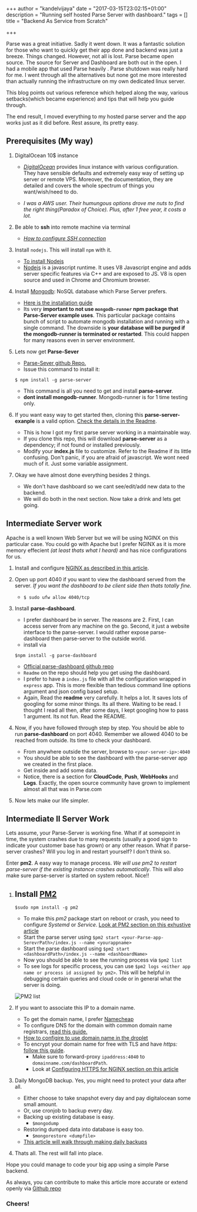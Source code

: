 +++
author = "kandelvijaya"
date = "2017-03-15T23:02:15+01:00"
description = "Running self hosted Parse Server with dashboard."
tags = []
title = "Backend As Service from Scratch"

+++

Parse was a great initiative. Sadly it went down. It was a fantastic solution for those who want to quickly
get their app done and backend was just a breeze. Things changed. However, not all is lost. Parse became open
source. The source for Server and Dashboard are both out in the open. I had a mobile app that used Parse heavily
. Parse shutdown was really hard for me. I went through all the alternatives but none got me more interested than
actually running the infrastructure on my own dedicated linux server.

This blog points out various reference which helped along the way, various setbacks(which became experience) and
tips that will help you guide through.

The end result, I moved everything to my hosted parse server and the app works just as it did before. Rest assure,
its pretty easy.

## Prerequisites (My way)
1. DigitalOcean 10$ instance
    - _[DigitalOcean](https://www.digitalocean.com)_ provides linux instance with various configuration. They have sensible defaults and extremely easy way of setting up server or remote VPS.  Moreover, the documentation, they are detailed and covers the whole spectrum of things you want/wish/need to do.

    - _I was a AWS user. Their humungous options drove me nuts to find the right thing(Paradox of Choice).  Plus, after 1 free year, it costs a lot._
2. Be able to __ssh__ into remote machine via terminal
    - _[How to configure SSH connection](https://www.digitalocean.com/community/tutorials/how-to-configure-ssh-key-based-authentication-on-a-freebsd-server)_
3. Install `nodejs`. This will install `npm` with it.
    - [To install Nodejs](https://www.digitalocean.com/community/tutorials/how-to-install-node-js-on-ubuntu-16-04)
    - [Nodejs](https://nodejs.org/en/) is a javascript runtime. It uses V8 Javascript engine and adds server specific features via
    C++ and are exposed to JS. V8 is open source and used in Chrome and Chromium browser.  
4. Install [Mongodb](https://www.mongodb.com): NoSQL database which Parse Server prefers.
    - [Here is the installation guide](https://www.digitalocean.com/community/tutorials/how-to-install-mongodb-on-ubuntu-16-04)
    - Its very __important to not use `mongodb-runner` npm package that Parse-Server example uses__. This particular package
    contains bunch of script to automate mongodb installation and running with a single command. The downside is __your database will be purged if the mongodb-runner is terminated or restarted__. This could happen for many reasons even in server environment.
5. Lets now get __Parse-Sever__
    - [Parse-Sever github Repo.](https://github.com/ParsePlatform/parse-server)
    - Issue this command to install it:

    ```
    $ npm install -g parse-server
    ```

    - This command is all you need to get and install __parse-server__.
    - __dont install mongodb-runner__. Mongodb-runner is for 1 time testing only.
6. If you want easy way to get started then, cloning this __parse-server-exanple__ is a valid option. [Check the details in the Readme](https://github.com/ParsePlatform/parse-server-example).
    - This is how I got my first parse server working in a maintainable way.
    - If you clone this repo, this will download __parse-server__ as a dependency; if not found or installed previously.
    - Modify your __index.js__ file to customize. Refer to the Readme if its little confusing. Don't panic, if you are afraid of javascript. We wont need much of it. Just some variable assignment.
7. Okay we have almost done everything besides 2 things.
    - We don't have dashboard so we cant see/edit/add new data to the backend.
    - We will do both in the next section. Now take a drink and lets get going.

## Intermediate Server work
Apache is a well known Web Server but we will be using NGINX on this particular case. You could go with Apache but I prefer NGINX as it is more memory effecient _(at least thats what I heard)_ and has nice configurations for us.

1. Install and configure [NGINX as described in this article](https://www.digitalocean.com/community/tutorials/how-to-install-nginx-on-ubuntu-16-04).
2. Open up port 4040 if you want to view the dashboard served from the server. _If you want the dashboard to be client side then thats totally fine._
    - `$ sudo ufw allow 4040/tcp`
3. Install __parse-dashboard__.
    - I prefer dashboard be in server. The reasons are 2. First, I can access server from any machine on the go. Second, it just a website interface to the parse-server. I would rather expose parse-dashboard then parse-server to the outside world.
    - install via  

    ```
    $npm install -g parse-dashboard
    ```

    - [Official parse-dashboard github repo](https://github.com/ParsePlatform/parse-dashboard)
    - `Readme` on the repo should help you get using the dashboard.
    - I prefer to have a `index.js` file with all the configuration wrapped in `express` app. This is more flexible than tedious command line options argument and json config based setup.
    - Again, Read the __readme__ very carefully. It helps a lot. It saves lots of googling for some minor things. Its all there. Waiting to be read. I thought I read all then, after some days, I kept googling how to pass 1 argument. Its not fun. Read the README.
4. Now, if you have followed through step by step. You should be able to run __parse-dashboard__ on port 4040. Remember we allowed 4040 to be reached from outside. Its time to check your dashboard.
    - From anywhere outside the server, browse to `<your-server-ip>:4040`
    - You should be able to see the dashboard with the parse-server app we created in the first place.
    - Get inside and add some data.
    - Notice, there is a section for __CloudCode__, __Push__, __WebHooks__ and __Logs__. Exactly, the open source community have grown to implement almost all that was in Parse.com
5. Now lets make our life simpler.

## Intermediate II Server Work
Lets assume, your Parse-Server is working fine. What if at somepoint in time, the system crashes due to many requests (usually a good sign to indicate your customer base has grown) or any other reason. What if parse-server crashes? Will you log in and restart yourself? I don't think so.

Enter __pm2__. A easy way to manage process. _We will use pm2 to restart parse-server if the existing instance crashes automatically_. This will also make sure parse-server is started on system reboot. Nice!!

1. Install [PM2](http://pm2.keymetrics.io)
    -
    ```
    $sudo npm install -g pm2
    ```

    - To make this _pm2_ package start on reboot or crash, you need to configure _Systemd_ or _Service_. [Look at PM2 section on this exhustive article](https://www.digitalocean.com/community/tutorials/how-to-set-up-a-node-js-application-for-production-on-ubuntu-16-04)
    - Start the parse server using `$pm2 start <your-Parse-app-SerevrPath>/index.js --name <yourappname>`
    - Start the parse dashboard using `$pm2 start <dashboardPath>/index.js --name <dashboardName>`
    - Now you should be able to see the running process via `$pm2 list`
    - To see logs for specific process, you can use `$pm2 logs <either app name or process id assigned by pm2>`. This will be helpful in debugging certain queries and cloud code or in general what the server is doing.

    ![PM2 list](/img/pm2list.png)

2. If you want to associate this IP to a domain name.
    - To get the domain name, I prefer [Namecheap](www.namecheap.com)
    - To configure DNS for the domain with common domain name registrars, [read this guide.](https://www.digitalocean.com/community/tutorials/how-to-point-to-digitalocean-nameservers-from-common-domain-registrars)
    - [How to configire to use domain name in the droplet](https://www.digitalocean.com/community/tutorials/how-to-set-up-a-host-name-with-digitalocean)
    - To encrypt your domain name for free with TLS and have _https:_ [follow this guide](https://www.digitalocean.com/community/tutorials/how-to-secure-nginx-with-let-s-encrypt-on-ubuntu-16-04).
        - Make sure to forward-proxy `ipaddress:4040` to `domainname.com/dashboardPath`.
        - Look at [Configuring HTTPS for NGINX section on this article](https://www.digitalocean.com/community/tutorials/how-to-set-up-a-node-js-application-for-production-on-ubuntu-16-04)
3. Daily MongoDB backup. Yes, you might need to protect your data after all.
    - Either choose to take snapshot every day and pay digitalocean some small amount.
    - Or, use cronjob to backup every day.
    - Backing up existing database is easy.
        - `$mongodump`
    - Restoring dumped data into database is easy too.
        - `$mongorestore <dumpfile>`
    - [This article will walk through making daily backups](https://coderwall.com/p/hdmmnq/easy-automatic-nightly-backups-for-mongodb)
4. Thats all. The rest will fall into place.


Hope you could manage to code your big app using a simple Parse backend.

As always, you can contribute to make this article more accurate or extend openly via [Github repo](https://github.com/kandelvijaya/com/tree/master/content/post)

### Cheers!
